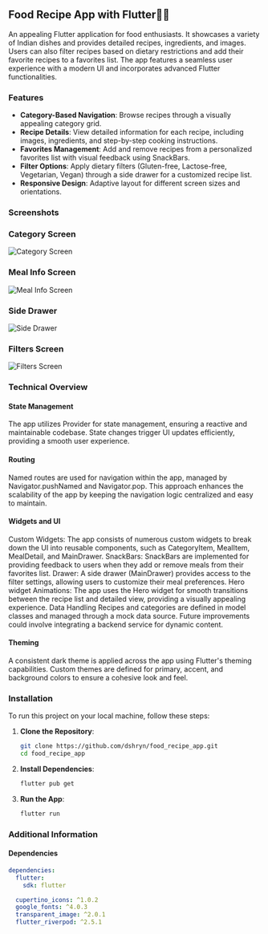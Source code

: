 ## Food Recipe App with Flutter🍕🍹

An appealing Flutter application for food enthusiasts. It showcases a variety of Indian dishes and provides detailed recipes, ingredients, and images. Users can also filter recipes based on dietary restrictions and add their favorite recipes to a favorites list. The app features a seamless user experience with a modern UI and incorporates advanced Flutter functionalities.


### Features

- **Category-Based Navigation**: Browse recipes through a visually appealing category grid.
- **Recipe Details**: View detailed information for each recipe, including images, ingredients, and step-by-step cooking instructions.
- **Favorites Management**: Add and remove recipes from a personalized favorites list with visual feedback using SnackBars.
- **Filter Options**: Apply dietary filters (Gluten-free, Lactose-free, Vegetarian, Vegan) through a side drawer for a customized recipe list.
- **Responsive Design**: Adaptive layout for different screen sizes and orientations.


### Screenshots


### Category Screen
![Category Screen](assets/images/category_details_screen.jpg)

### Meal Info Screen
![Meal Info Screen](assets/images/meal_screen.jpg)

### Side Drawer
![Side Drawer](assets/images/side_drawer.jpg)

### Filters Screen
![Filters Screen](assets/images/filters_screen.jpg)



### Technical Overview

#### State Management
The app utilizes Provider for state management, ensuring a reactive and maintainable codebase. State changes trigger UI updates efficiently, providing a smooth user experience.

#### Routing
Named routes are used for navigation within the app, managed by Navigator.pushNamed and Navigator.pop. This approach enhances the scalability of the app by keeping the navigation logic centralized and easy to maintain.

#### Widgets and UI
Custom Widgets: The app consists of numerous custom widgets to break down the UI into reusable components, such as CategoryItem, MealItem, MealDetail, and MainDrawer.
SnackBars: SnackBars are implemented for providing feedback to users when they add or remove meals from their favorites list.
Drawer: A side drawer (MainDrawer) provides access to the filter settings, allowing users to customize their meal preferences.
Hero widget Animations: The app uses the Hero widget for smooth transitions between the recipe list and detailed view, providing a visually appealing experience.
Data Handling
Recipes and categories are defined in model classes and managed through a mock data source. Future improvements could involve integrating a backend service for dynamic content.

#### Theming
A consistent dark theme is applied across the app using Flutter's theming capabilities. Custom themes are defined for primary, accent, and background colors to ensure a cohesive look and feel.


### Installation

To run this project on your local machine, follow these steps:

1. **Clone the Repository**:
    ```bash
    git clone https://github.com/dshryn/food_recipe_app.git
    cd food_recipe_app
    ```

2. **Install Dependencies**:
    ```bash
    flutter pub get
    ```

3. **Run the App**:
    ```bash
    flutter run
    ```


### Additional Information

#### Dependencies

```yaml
dependencies:
  flutter:
    sdk: flutter

  cupertino_icons: ^1.0.2
  google_fonts: ^4.0.3
  transparent_image: ^2.0.1
  flutter_riverpod: ^2.5.1
